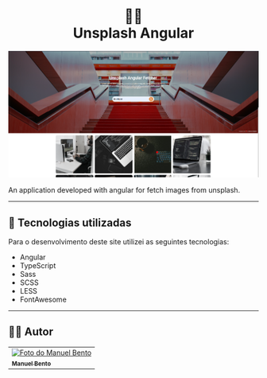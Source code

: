 <h1 align="center">
  📸📝<br>Unsplash Angular
</h1>

![Resultado final do projeto](./public/preview.png)

An application developed with angular for fetch images from unsplash.

---

## 💼 Tecnologias utilizadas

Para o desenvolvimento deste site utilizei as seguintes tecnologias:
- Angular
- TypeScript
- Sass
- SCSS
- LESS
- FontAwesome

---

<h2>👨‍🚀 Autor</h2>

<table>
  <tr>
    <td>
      <a href="https://github.com/manuelbento19">
        <img src="https://avatars.githubusercontent.com/u/65732773" width="150px;" alt="Foto do Manuel Bento"/><br>
        <sub>
          <b>Manuel Bento</b>
        </sub>
      </a>
    </td>
  </tr>
</table>
